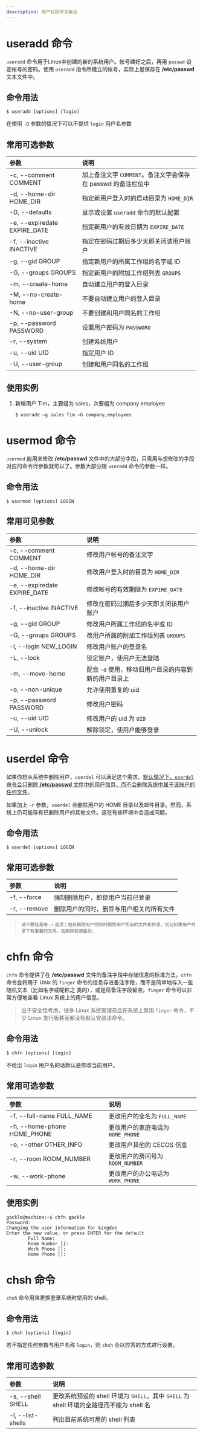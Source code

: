 ```yaml
---
description: 用户权限命令集合
---
```


# useradd 命令

`useradd` 命令用于Linux中创建的新的系统用户。帐号建好之后，再用 `passwd` 设定帐号的密码。使用 `useradd` 指令所建立的帐号，实际上是保存在 **/etc/passwd** 文本文件中。

## 命令用法

``` shell
$ useradd [options] [login]
```

在使用 `-D` 参数的情况下可以不提供 `login` 用户名参数

## 常用可选参数

| 参数 | 说明 |
|:---|:---|
| -c, --comment COMMENT | 加上备注文字 `COMMENT`。备注文字会保存在 passwd 的备注栏位中 |
| -d, --home-dir HOME_DIR | 指定新用户登入时的启动目录为 `HOME_DIR` |
| -D, --defaults | 显示或设置 `useradd` 命令的默认配置 |
| -e, --expiredate EXPIRE_DATE | 指定新用户的有效日期为 `EXPIRE_DATE` |
| -f, --inactive INACTIVE | 指定在密码过期后多少天即关闭该用户账户 |
| -g, --gid GROUP | 指定新用户的所属工作组的名字或 ID |
| -G, --groups GROUPS | 指定新用户的附加工作组列表 `GROUPS` |
| -m, --create-home | 自动建立用户的登入目录 |
| -M, --no-create-home | 不要自动建立用户的登入目录 |
| -N, --no-user-group | 不要创建和用户同名的工作组 |
| -p, --password PASSWORD | 设置用户密码为 `PASSWORD` |
| -r, --system | 创建系统用户 |
| -u, --uid UID | 指定用户 ID |
| -U, --user-group | 创建和用户同名的工作组 |

## 使用实例

1. 新增用户 Tim，主要组为 sales，次要组为 company employee
    ``` shell
    $ useradd –g sales Tim –G company,employees
    ```

# usermod 命令

`usermod` 能用来修改 **/etc/passwd** 文件中的大部分字段，只需用与想修改的字段对应的命令行参数就可以了。参数大部分跟 `useradd` 命令的参数一样。

## 命令用法

``` shell
$ usermod [options] LOGIN
```

## 常用可见参数

| 参数 | 说明 |
|:---|:---|
| -c, --comment COMMENT | 修改用户帐号的备注文字 |
| -d, --home-dir HOME_DIR | 修改用户登入时的目录为 `HOME_DIR` |
| -e, --expiredate EXPIRE_DATE | 修改帐号的有效期限为 `EXPIRE_DATE` |
| -f, --inactive INACTIVE | 修改在密码过期后多少天即关闭该用户账户 |
| -g, --gid GROUP | 修改用户所属工作组的名字或 ID |
| -G, --groups GROUPS | 改用户所属的附加工作组列表 `GROUPS` |
| -l, --login NEW_LOGIN | 修改用户账户的登录名 |
| -L, --lock | 锁定账户，使用户无法登陆 |
| -m, --move-home | 配合 `-d` 使用，移动旧用户目录的内容到新的用户目录上 |
| -o, --non-unique | 允许使用重复的 uid |
| -p, --password PASSWORD | 修改用户密码 |
| -u, --uid UID | 修改用户的 uid 为 `UID`  |
| -U, --unlock | 解除锁定，使用户能够登录 |

# userdel 命令

如果你想从系统中删除用户，`userdel` 可以满足这个需求。<u>默认情况下，`userdel` 命令会只删除 **/etc/passwd** 文件中的用户信息，而不会删除系统中属于该账户的任何文件</u>。

如果加上 `-r` 参数，`userdel` 会删除用户的 HOME 目录以及邮件目录。然而，系统上仍可能存有已删除用户的其他文件。这在有些环境中会造成问题。 

## 命令用法

``` shell
$ userdel [options] LOGIN
```

## 常用可选参数

| 参数 | 说明 |
|:---|:---|
| -f, --force | 强制删除用户，即使用户当前已登录 |
| -r, --remove | 删除用户的同时，删除与用户相关的所有文件 |

> <small>请不要轻易用 `-r` 选项；他会删除用户的同时删除用户所有的文件和目录，切记如果用户目录下有重要的文件，在删除前请备份。</small>

# chfn 命令

`chfn` 命令提供了在 **/etc/passwd** 文件的备注字段中存储信息的标准方法。`chfn` 命令会将用于 Unix 的 `finger` 命令的信息存进备注字段，而不是简单地存入一些随机文本（比如名字或昵称之 类的），或是将备注字段留空。`finger` 命令可以非常方便地查看 Linux 系统上的用户信息。 

> 出于安全性考虑，很多 Linux 系统管理员会在系统上禁用 `finger` 命令，不少 Linux 发行版甚至都没有默认安装该命令。 

## 命令用法

``` shell
$ chfn [options] [login]
```

不给出 `login` 用户名的话默认是修改当前用户。

## 常用可选参数

| 参数 | 说明 |
|:---|:---|
| -f, --full-name FULL_NAME | 更改用户的全名为 `FULL_NAME` |
| -h, --home-phone HOME_PHONE | 更改用户的家庭电话为 `HOME_PHONE` |
| -o, --other OTHER_INFO | 更改用户其他的 CECOS 信息 |
| -r, --room ROOM_NUMBER | 更改用户的房间号为 `ROOM_NUMBER` |
| -w, --work-phone | 更改用户的办公电话为 `WORK_PHONE` |

## 使用实例

``` shell
gackle@machine:~$ chfn gackle
Password:
Changing the user information for kingdee
Enter the new value, or press ENTER for the default
        Full Name:
        Room Number []:
        Work Phone []:
        Home Phone []:
```

# chsh 命令

`chsh` 命令用来更换登录系统时使用的 shell。

## 命令用法

```shell
$ chsh [options] [login]
```

若不指定任何参数与用户名称 `login`，则 `chsh` 会以应答的方式进行设置。

## 常用可选参数
| 参数 | 说明 |
|:---|:---|
| -s, --shell SHELL | 更改系统预设的 shell 环境为 `SHELL`，其中 `SHELL` 为 shell 环境的全路径而不能为 shell 名 |
| -l, --list-shells | 列出目前系统可用的 shell 列表 |